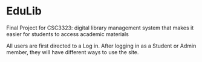 # EduLib
Final Project for CSC3323:  digital library management system that makes it easier for students to access academic materials

All users are first directed to a Log in. After logging in as a Student or Admin member, they will have different ways to use the site. 
